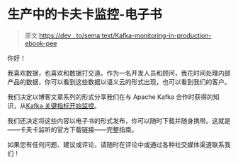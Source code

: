 # 生产中的卡夫卡监控-电子书

> 原文:[https://dev . to/sema text/Kafka-monitoring-in-production-ebook-pee](https://dev.to/sematext/kafka-monitoring-in-production-ebook-pee)

你好！

我喜欢数据，也喜欢和数据打交道。作为一名开发人员和顾问，我花时间处理内部产品的数据，你可以看到这些数据以语义云的形式出现，也可以看到我们的客户。

我们决定以博客文章系列的形式分享我们在与 Apache Kafka 合作时获得的知识，从[Kafka 关键指标开始监控](https://sematext.com/blog/kafka-metrics-to-monitor/)。

我们还决定将这些内容以电子书的形式发布，你可以随时下载并随身携带。这就是——卡夫卡监听的官方下载链接——完整指南。

如果您有任何问题、建议或评论，请随时在评论中或通过各种社交媒体渠道联系我们！